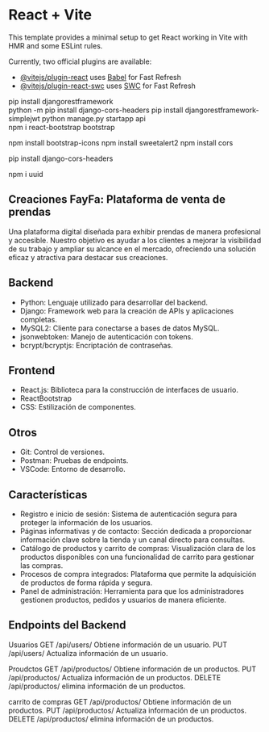 # React + Vite

This template provides a minimal setup to get React working in Vite with HMR and some ESLint rules.

Currently, two official plugins are available:

- [@vitejs/plugin-react](https://github.com/vitejs/vite-plugin-react/blob/main/packages/plugin-react/README.md) uses [Babel](https://babeljs.io/) for Fast Refresh
- [@vitejs/plugin-react-swc](https://github.com/vitejs/vite-plugin-react-swc) uses [SWC](https://swc.rs/) for Fast Refresh


pip install djangorestframework   
python -m pip install django-cors-headers
pip install djangorestframework-simplejwt
python manage.py startapp api    
npm i react-bootstrap bootstrap    

npm install bootstrap-icons
npm install sweetalert2 
npm install cors

pip install django-cors-headers

npm i uuid

## Creaciones FayFa: Plataforma de venta de prendas


Una plataforma digital diseñada para exhibir prendas de manera profesional y accesible. Nuestro objetivo es ayudar a los clientes a mejorar la visibilidad de su trabajo y ampliar su alcance en el mercado, ofreciendo una solución eficaz y atractiva para destacar sus creaciones.



## Backend

- Python: Lenguaje utilizado para desarrollar del backend.
- Django: Framework web para la creación de APIs y aplicaciones completas.
- MySQL2: Cliente para conectarse a bases de datos MySQL.
- jsonwebtoken: Manejo de autenticación con tokens.
- bcrypt/bcryptjs: Encriptación de contraseñas.


## Frontend

- React.js: Biblioteca para la construcción de interfaces de usuario.
- ReactBootstrap
- CSS: Estilización de componentes.

## Otros

- Git: Control de versiones.
- Postman: Pruebas de endpoints.
- VSCode: Entorno de desarrollo.


## Características

- Registro e inicio de sesión: Sistema de autenticación segura para proteger la información de los usuarios.
- Páginas informativas y de contacto: Sección dedicada a proporcionar información clave sobre la tienda y un canal directo para consultas.
- Catálogo de productos y carrito de compras: Visualización clara de los productos disponibles con una funcionalidad de carrito para gestionar las compras.
- Procesos de compra integrados: Plataforma que permite la adquisición de productos de forma rápida y segura.
- Panel de administración: Herramienta para que los administradores gestionen productos, pedidos y usuarios de manera eficiente.


## Endpoints del Backend


Usuarios
GET /api/users/ Obtiene información de un usuario.
PUT /api/users/ Actualiza información de un usuario.

Proudctos
GET /api/productos/ Obtiene información de un productos.
PUT /api/productos/ Actualiza información de un productos.
DELETE /api/productos/ elimina información de un productos.

carrito de compras
GET /api/productos/ Obtiene información de un productos.
PUT /api/productos/ Actualiza información de un productos.
DELETE /api/productos/ elimina información de un productos.



